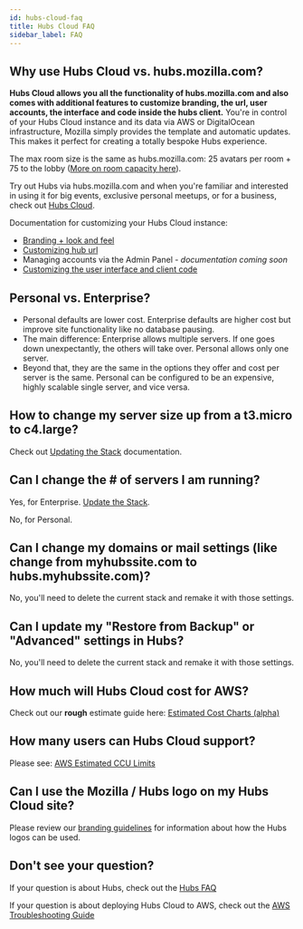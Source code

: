 ```yaml
---
id: hubs-cloud-faq
title: Hubs Cloud FAQ
sidebar_label: FAQ
---
```


## Why use Hubs Cloud vs. hubs.mozilla.com?

**Hubs Cloud allows you all the functionality of hubs.mozilla.com and also comes with additional features to customize branding, the url, user accounts, the interface and code inside the hubs client.** You're in control of your Hubs Cloud instance and its data via AWS or DigitalOcean infrastructure, Mozilla simply provides the template and automatic updates. This makes it perfect for creating a totally bespoke Hubs experience.

The max room size is the same as hubs.mozilla.com: 25 avatars per room + 75 to the lobby ([More on room capacity here](./hubs-faq.md#what-is-the-capacity-of-a-hubs-room)).

Try out Hubs via hubs.mozilla.com and when you're familiar and interested in using it for big events, exclusive personal meetups, or for a business, check out [Hubs Cloud](./hubs-cloud-intro.md).

Documentation for customizing your Hubs Cloud instance:

- [Branding + look and feel](./hubs-cloud-customizing-look-and-feel.md)
- [Customizing hub url](./hubs-cloud-aws-domain-recipes.md)
- Managing accounts via the Admin Panel - _documentation coming soon_
- [Customizing the user interface and client code](./hubs-cloud-custom-clients.md)

## Personal vs. Enterprise?

- Personal defaults are lower cost. Enterprise defaults are higher cost but improve site functionality like no database pausing.
- The main difference: Enterprise allows multiple servers. If one goes down unexpectantly, the others will take over. Personal allows only one server.
- Beyond that, they are the same in the options they offer and cost per server is the same. Personal can be configured to be an expensive, highly scalable single server, and vice versa.

## How to change my server size up from a t3.micro to c4.large?

Check out [Updating the Stack](./hubs-cloud-aws-updating-the-stack.md) documentation.

## Can I change the # of servers I am running?

Yes, for Enterprise. [Update the Stack](./hubs-cloud-aws-updating-the-stack.md).

No, for Personal.

## Can I change my domains or mail settings (like change from myhubssite.com to hubs.myhubssite.com)?

No, you'll need to delete the current stack and remake it with those settings.

## Can I update my "Restore from Backup" or "Advanced" settings in Hubs?

No, you'll need to delete the current stack and remake it with those settings.

## How much will Hubs Cloud cost for AWS?

Check out our **rough** estimate guide here: [Estimated Cost Charts (alpha)](./hubs-cloud-aws-estimated-cost-charts.md)

## How many users can Hubs Cloud support?

Please see: [AWS Estimated CCU Limits](./hubs-cloud-aws-estimated-ccu-limits.md)

## Can I use the Mozilla / Hubs logo on my Hubs Cloud site?

Please review our [branding guidelines](./hubs-cloud-branding.md) for information about how the Hubs logos can be used.

## Don't see your question?

If your question is about Hubs, check out the [Hubs FAQ](./hubs-cloud-faq.md)

If your question is about deploying Hubs Cloud to AWS, check out the [AWS Troubleshooting Guide](./hubs-cloud-aws-troubleshooting.md)
